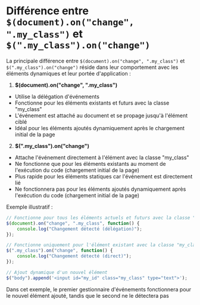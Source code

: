 # Différence entre `$(document).on("change", ".my_class")` et `$(".my_class").on("change")`

La principale différence entre `$(document).on("change", ".my_class")` et `$(".my_class").on("change")` réside dans leur comportement avec les éléments dynamiques et leur portée d'application :

1. **$(document).on("change", ".my_class")**

- Utilise la délégation d'événements
- Fonctionne pour les éléments existants et futurs avec la classe "my_class"
- L'événement est attaché au document et se propage jusqu'à l'élément ciblé
- Idéal pour les éléments ajoutés dynamiquement après le chargement initial de la page

2. **$(".my_class").on("change")**

- Attache l'événement directement à l'élément avec la classe "my_class"
- Ne fonctionne que pour les éléments existants au moment de l'exécution du code (chargement initial de la page)
- Plus rapide pour les éléments statiques car l'événement est directement lié
- Ne fonctionnera pas pour les éléments ajoutés dynamiquement après l'exécution du code (chargement initial de la page)

Exemple illustratif :

```js
// Fonctionne pour tous les éléments actuels et futurs avec la classe "my_class"
$(document).on("change", ".my_class", function() {
    console.log("Changement détecté (délégation)");
});

// Fonctionne uniquement pour l'élément existant avec la classe "my_class" (au chargement initial de la page)
$(".my_class").on("change", function() {
    console.log("Changement détecté (direct)");
});

// Ajout dynamique d'un nouvel élément
$("body").append('<input id="my_id" class="my_class" type="text">');

```

Dans cet exemple, le premier gestionnaire d'événements fonctionnera pour le nouvel élément ajouté, tandis que le second ne le détectera pas